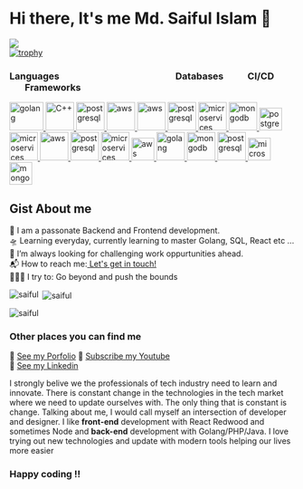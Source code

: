 # Hi there, It's me Md. Saiful Islam 👋   
<!--  ![Visitor Count](https://profile-counter.glitch.me/{SaifulJnU}/count.svg) -->
![](https://komarev.com/ghpvc/?username=saifuljnu&label=PROFILE+VIEWS) <br>
[![trophy](https://github-profile-trophy.vercel.app/?username=saifuljnu&row=1&theme=algolia)](https://github.com/ryo-ma/github-profile-trophy)

<h3 align="left">Languages&nbsp;&nbsp;&nbsp;&nbsp;&nbsp;&nbsp;&nbsp;&nbsp;&nbsp;&nbsp;&nbsp;&nbsp;&nbsp;&nbsp;&nbsp;&nbsp;&nbsp;&nbsp;&nbsp;&nbsp;&nbsp;&nbsp;&nbsp;&nbsp;&nbsp;&nbsp;&nbsp;&nbsp;&nbsp;&nbsp;&nbsp;&nbsp;&nbsp;&nbsp;&nbsp;&nbsp;&nbsp;&nbsp;&nbsp;&nbsp;&nbsp;&nbsp;&nbsp;&nbsp;&nbsp;&nbsp;&nbsp;&nbsp;&nbsp;&nbsp;&nbsp;&nbsp;&nbsp;Databases&nbsp;&nbsp;&nbsp;&nbsp;&nbsp;&nbsp;&nbsp;&nbsp;&nbsp;&nbsp;&nbsp;CI/CD&nbsp;&nbsp;&nbsp;&nbsp;&nbsp;&nbsp;&nbsp;&nbsp;&nbsp;&nbsp;&nbsp;&nbsp;&nbsp;&nbsp;&nbsp;&nbsp;Frameworks</h3>
<p align="left">
    <a href="https://golang.org/" target="_blank" rel="noreferrer">
        <img src="https://github.com/SaifulJnU/SaifulJnU/assets/47039014/f0e9cfd6-3f8a-4b6e-8ed3-65f5b416d2fe" alt="golang" width="60" height="50"/>
    </a>
    <a href="https://www.cplusplus.com/" target="_blank" rel="noreferrer">
        <img src="https://github.com/SaifulJnU/SaifulJnU/assets/47039014/9a400558-af10-4337-ac1f-019c865cb4a2" alt="C++" width="50" height="50"/>
    </a>
    <a href="https://www.postgresql.org/" target="_blank" rel="noreferrer">
        <img src="https://github.com/SaifulJnU/SaifulJnU/assets/47039014/05806bb6-3024-4d91-9279-5d59592dcb1b" alt="postgresql" width="50" height="50"/>
    </a>
    <a href="https://aws.amazon.com/" target="_blank" rel="noreferrer">
        <img src="https://github.com/SaifulJnU/SaifulJnU/assets/47039014/42380d36-724c-401c-b1ad-f8eb4f3c86d2" alt="aws" width="50" height="50"/>
    </a>
    <a href="https://aws.amazon.com/" target="_blank" rel="noreferrer">
        <img src="https://github.com/SaifulJnU/SaifulJnU/assets/47039014/0e178b9f-f6ea-4238-b6ab-31439cf054d6" alt="aws" width="50" height="50"/>
    </a>
    <a href="https://www.postgresql.org/" target="_blank" rel="noreferrer">
        <img src="https://github.com/SaifulJnU/SaifulJnU/assets/47039014/5e01482e-f49a-43c8-bed9-a112d4396abc" alt="postgresql" width="50" height="50"/>
    </a>
    <a href="https://microservices.io/" target="_blank" rel="noreferrer">
        <img src="https://github.com/SaifulJnU/SaifulJnU/assets/47039014/603fdba2-b172-427d-8cf7-b3c0f32bb6e5" alt="microservices" width="50" height="50"/>
    </a>
    <a href="https://www.mongodb.com/" target="_blank" rel="noreferrer">
        <img src="https://github.com/SaifulJnU/SaifulJnU/assets/47039014/9bc3d3be-3021-4a4e-a9e2-b16c5c4bebd6" alt="mongodb" width="50" height="50"/>
    </a>
    <a href="https://www.postgresql.org/" target="_blank" rel="noreferrer">
        <img src="https://github.com/SaifulJnU/SaifulJnU/assets/47039014/936f298c-f178-49f3-8ab4-231d2ee8ac78" alt="postgresql" width="40" height="40"/>
    </a>
    <a href="https://microservices.io/" target="_blank" rel="noreferrer">
        <img src="https://github.com/SaifulJnU/SaifulJnU/assets/47039014/0aaee5fe-41dd-4f93-aca8-253cae230bc3" alt="microservices" width="50" height="50"/>
    </a>

   <a href="https://aws.amazon.com/" target="_blank" rel="noreferrer">
        <img src="https://github.com/SaifulJnU/SaifulJnU/assets/47039014/1924afd4-c0ff-42c0-9a0d-bb18b3513df9" alt="aws" width="50" height="50"/>
    </a>
   <a href="https://www.postgresql.org/" target="_blank" rel="noreferrer">
        <img src="https://github.com/SaifulJnU/SaifulJnU/assets/47039014/7ced6058-5420-4a7e-b458-8631207a1b51" alt="postgresql" width="50" height="50"/>
    </a>
    <a href="https://microservices.io/" target="_blank" rel="noreferrer">
        <img src="https://github.com/SaifulJnU/SaifulJnU/assets/47039014/faae77ae-1b61-4592-8860-3990221a2d76" alt="microservices" width="50" height="50"/>
    </a>
     <a href="https://aws.amazon.com/" target="_blank" rel="noreferrer">
        <img src="https://github.com/SaifulJnU/SaifulJnU/assets/47039014/f9e32604-a0dc-4995-a410-db2a1a90a3df" alt="aws" width="40" height="40"/>
    </a>
    <a href="https://golang.org/" target="_blank" rel="noreferrer">
        <img src="https://github.com/SaifulJnU/SaifulJnU/assets/47039014/a6f7c389-f189-49ec-9a17-0ef2c4a3470b" alt="golang" width="50" height="50"/>
    </a>
    <a href="https://www.mongodb.com/" target="_blank" rel="noreferrer">
        <img src="https://github.com/SaifulJnU/SaifulJnU/assets/47039014/a18d1463-73cd-4725-b316-2d3b1288318d" alt="mongodb" width="50" height="50"/>
    </a>
    <a href="https://www.postgresql.org/" target="_blank" rel="noreferrer">
        <img src="https://github.com/SaifulJnU/SaifulJnU/assets/47039014/07a81c4f-69a6-4bec-b746-52826f5d3762" alt="postgresql" width="50" height="50"/>
    </a>

   <a href="https://microservices.io/" target="_blank" rel="noreferrer">
        <img src="https://github.com/SaifulJnU/SaifulJnU/assets/47039014/58e09929-7e2c-46f7-abeb-42fcca663e60" alt="microservices" width="40" height="40"/>
    </a>
    <a href="https://www.mongodb.com/" target="_blank" rel="noreferrer">
        <img src="https://github.com/SaifulJnU/SaifulJnU/assets/47039014/6be68c11-7156-47ce-ae9d-ec013a2a900d" alt="mongodb" width="40" height="40"/>
    </a>
</p>

## Gist About me
🎤 I am a passonate Backend and Frontend development.<br>
🛸 Learning everyday, currently learning to master Golang, SQL, React etc ...<br>
🌋 I’m always looking for challenging work oppurtunities ahead. <br>
📬 How to reach me:<a href="mailto:saiful.cse98@gmail.com"> Let's get in touch! </a><br>
🧗🏾‍♀️ I try to: Go beyond and push the bounds

<p><img align="left" src="https://github-readme-stats.vercel.app/api/top-langs?username=saifuljnu&show_icons=true&locale=en&layout=compact" alt="saiful" /></p>
<p>&nbsp;<img align="center" src="https://github-readme-stats.vercel.app/api?username=saifuljnu&show_icons=true&locale=en" alt="saiful" /></p>
<p><img align="center" src="https://github-readme-streak-stats.herokuapp.com/?user=saifuljnu&" alt="saiful" /></p>


### Other places you can find me
🐣 [See my Porfolio](https://md-saiful-islam.netlify.app)
🎥 [Subscribe my Youtube](https://www.youtube.com/channel/UCSy3zROQsaLCKBn7TNZEeZw)<br>
🐣 [See my Linkedin](https://www.linkedin.com/in/md-saiful-islam-45290513b/)

I strongly belive we the professionals of tech industry need to learn and innovate. There is constant change in the technologies in the tech market where we need to update ourselves with. The only thing that is constant is change. Talking about me, I would call myself an intersection of developer and designer. I like **front-end** development with React Redwood and sometimes Node and **back-end** development with Golang/PHP/Java. I love trying out new technologies and update with modern tools helping our lives more easier
### Happy coding !!

